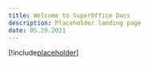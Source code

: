 ```yaml
---
title: Welcome to SuperOffice Docs
description: Placeholder landing page
date: 05.29.2021
---
```


<!-- markdownlint-disable-file MD041 -->
[!include[placeholder](../../../../includes/default-index.md)]
